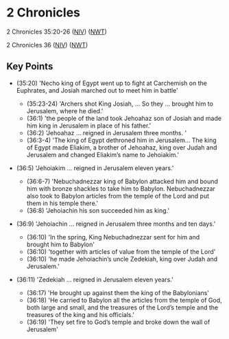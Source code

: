 # 2 Chronicles

2 Chronicles 35:20-26 ([NIV](https://www.biblegateway.com/passage/?search=2+Chronicles+35%3A20-26&version=NIV))
([NWT](https://wol.jw.org/en/wol/l/r1/lp-e?q=2+Chronicles+35%3A20-26))

2 Chronicles 36 ([NIV](https://www.biblegateway.com/passage/?search=2+Chronicles+36&version=NIV))
([NWT](https://wol.jw.org/en/wol/l/r1/lp-e?q=2+chronicles+36))

## Key Points

- (35:20) 'Necho king of Egypt went up to fight at Carchemish on the Euphrates, and Josiah marched out to meet him in
  battle'

  - (35:23-24) 'Archers shot King Josiah, ... So they ... brought him to Jerusalem, where he died.'
  - (36:1) 'the people of the land took Jehoahaz son of Josiah and made him king in Jerusalem in place of his father.'
  - (36:2) 'Jehoahaz ... reigned in Jerusalem three months. '
  - (36:3-4) 'The king of Egypt dethroned him in Jerusalem... The king of Egypt made Eliakim, a brother of Jehoahaz,
    king over Judah and Jerusalem and changed Eliakim’s name to Jehoiakim.'

- (36:5) 'Jehoiakim ... reigned in Jerusalem eleven years.'
  - (36:6-7) 'Nebuchadnezzar king of Babylon attacked him and bound him with bronze shackles to take him to Babylon.
    Nebuchadnezzar also took to Babylon articles from the temple of the Lord and put them in his temple there.'
  - (36:8) 'Jehoiachin his son succeeded him as king.'
- (36:9) 'Jehoiachin ... reigned in Jerusalem three months and ten days.'

  - (36:10) 'In the spring, King Nebuchadnezzar sent for him and brought him to Babylon'
  - (36:10) 'together with articles of value from the temple of the Lord'
  - (36:10) 'he made Jehoiachin’s uncle Zedekiah, king over Judah and Jerusalem.'

- (36:11) 'Zedekiah ... reigned in Jerusalem eleven years.'
  - (36:17) 'He brought up against them the king of the Babylonians'
  - (36:18) 'He carried to Babylon all the articles from the temple of God, both large and small, and the treasures of
    the Lord’s temple and the treasures of the king and his officials.'
  - (36:19) 'They set fire to God’s temple and broke down the wall of Jerusalem'

